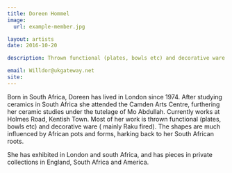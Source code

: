 ```yaml
---
title: Doreen Hommel
image:
  url: example-member.jpg

layout: artists
date: 2016-10-20

description: Thrown functional (plates, bowls etc) and decorative ware ( mainly Raku fired)

email: Willdor@ukgateway.net
site:
---
```

Born in South Africa, Doreen has lived in London since 1974. After studying ceramics in South Africa she attended the Camden Arts Centre, furthering her ceramic studies under the tutelage of Mo Abdullah. Currently works at Holmes Road, Kentish Town.
Most of her work is thrown functional (plates, bowls etc) and decorative ware ( mainly Raku fired). The shapes are much influenced by African pots and forms, harking back to her South African roots.

She has exhibited in London and south Africa, and has pieces in private collections in England, South Africa and America.
